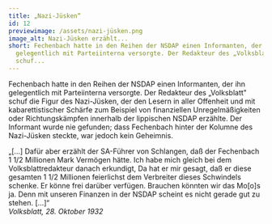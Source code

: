 ```yaml
---
title: „Nazi-Jüsken“
id: 12
previewimage: /assets/nazi-jüsken.png
image_alt: Nazi-Jüsken erzählt...
short: Fechenbach hatte in den Reihen der NSDAP einen Informanten, der ihn
  gelegentlich mit Parteiinterna versorgte. Der Redakteur des „Volksblatt"
  schuf...
---
```

Fechenbach hatte in den Reihen der NSDAP einen Informanten, der ihn gelegentlich mit Parteiinterna versorgte. Der Redakteur des „Volksblatt" schuf die Figur des Nazi-Jüsken, der den Lesern in aller Offenheit und mit kabarettistischer Schärfe zum Beispiel von finanziellen Unregelmäßigkeiten oder Richtungskämpfen innerhalb der lippischen NSDAP erzählte. Der Informant wurde nie gefunden; dass Fechenbach hinter der Kolumne des Nazi-Jüsken steckte, war jedoch kein Geheimnis.

<InformationBox>
„[…] Dafür aber erzählt der SA-Führer von Schlangen, daß der Fechenbach 1 1/2 Millionen Mark Vermögen hätte. Ich habe mich gleich bei dem Volksblattredakteur danach erkundigt, Da hat er mir gesagt, daß er diese gesamten 1 1/2 Millionen feierlichst dem Verbreiter dieses Schwindels schenke. Er könne frei darüber verfügen. Brauchen könnten wir das Mo[o]s ja. Denn mit unseren Finanzen in der NSDAP scheint es nicht gerade gut zu stehen. […]“
<br/>
<i>Volksblatt, 28. Oktober 1932</i>
</InformationBox>